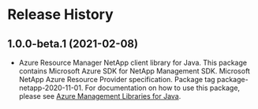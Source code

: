 # Release History

## 1.0.0-beta.1 (2021-02-08)

- Azure Resource Manager NetApp client library for Java. This package contains Microsoft Azure SDK for NetApp Management SDK. Microsoft NetApp Azure Resource Provider specification. Package tag package-netapp-2020-11-01. For documentation on how to use this package, please see [Azure Management Libraries for Java](https://aka.ms/azsdk/java/mgmt).
